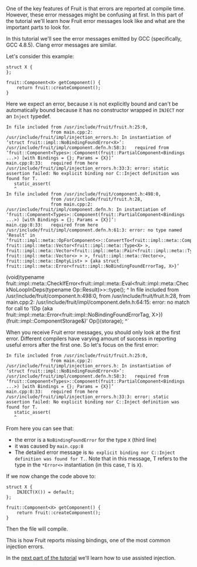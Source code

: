 One of the key features of Fruit is that errors are reported at compile time. However, these error messages might be confusing at first. In this part of the tutorial we'll learn how Fruit error messages look like and what are the important parts to look for.

In this tutorial we'll see the error messages emitted by GCC (specifically, GCC 4.8.5). Clang error messages are similar.

Let's consider this example:

    struct X {
    };
    
    fruit::Component<X> getComponent() {
        return fruit::createComponent();
    }

Here we expect an error, because `X` is not explicitly bound and can't be automatically bound because it has no constructor wrapped in `INJECT` nor an `Inject` typedef.

    In file included from /usr/include/fruit/fruit.h:25:0,
                     from main.cpp:2:
    /usr/include/fruit/impl/injection_errors.h: In instantiation of ‘struct fruit::impl::NoBindingFoundError<X>’:
    /usr/include/fruit/impl/component.defn.h:58:3:   required from ‘fruit::Component<Types>::Component(fruit::PartialComponent<Bindings ...>) [with Bindings = {}; Params = {X}]’
    main.cpp:8:33:   required from here
    /usr/include/fruit/impl/injection_errors.h:33:3: error: static assertion failed: No explicit binding nor C::Inject definition was found for T.
       static_assert(
       ^
    In file included from /usr/include/fruit/component.h:498:0,
                     from /usr/include/fruit/fruit.h:28,
                     from main.cpp:2:
    /usr/include/fruit/impl/component.defn.h: In instantiation of ‘fruit::Component<Types>::Component(fruit::PartialComponent<Bindings ...>) [with Bindings = {}; Params = {X}]’:
    main.cpp:8:33:   required from here
    /usr/include/fruit/impl/component.defn.h:61:3: error: no type named ‘Result’ in ‘fruit::impl::meta::OpForComponent<>::ConvertTo<fruit::impl::meta::Comp<fruit::impl::meta::Vector<>, fruit::impl::meta::Vector<fruit::impl::meta::Type<X> >, fruit::impl::meta::Vector<fruit::impl::meta::Pair<fruit::impl::meta::Type<X>, fruit::impl::meta::Vector<> > >, fruit::impl::meta::Vector<>, fruit::impl::meta::EmptyList> > {aka struct fruit::impl::meta::Error<fruit::impl::NoBindingFoundErrorTag, X>}’
   (void)typename fruit::impl::meta::CheckIfError<fruit::impl::meta::Eval<fruit::impl::meta::CheckNoLoopInDeps(typename Op::Result)>>::type();
       ^
    In file included from /usr/include/fruit/component.h:498:0,
                     from /usr/include/fruit/fruit.h:28,
                     from main.cpp:2:
    /usr/include/fruit/impl/component.defn.h:64:15: error: no match for call to ‘(Op {aka fruit::impl::meta::Error<fruit::impl::NoBindingFoundErrorTag, X>}) (fruit::impl::ComponentStorage&)’
       Op()(storage);
                   ^`

When you receive Fruit error messages, you should only look at the first error. Different compilers have varying amount of success in reporting useful errors after the first one. So let's focus on the first error:

    In file included from /usr/include/fruit/fruit.h:25:0,
                     from main.cpp:2:
    /usr/include/fruit/impl/injection_errors.h: In instantiation of ‘struct fruit::impl::NoBindingFoundError<X>’:
    /usr/include/fruit/impl/component.defn.h:58:3:   required from ‘fruit::Component<Types>::Component(fruit::PartialComponent<Bindings ...>) [with Bindings = {}; Params = {X}]’
    main.cpp:8:33:   required from here
    /usr/include/fruit/impl/injection_errors.h:33:3: error: static assertion failed: No explicit binding nor C::Inject definition was found for T.
       static_assert(
       ^

From here you can see that:

*   the error is a `NoBindingFoundError` for the type `X` (third line)
*   it was caused by `main.cpp:8`
*   The detailed error message is `No explicit binding nor C::Inject definition was found for T.`. Note that in this message, T refers to the type in the `*Error<>` instantiation (in this case, `T` is `X`).

If we now change the code above to:

    struct X {
        INJECT(X()) = default;
    };
    
    fruit::Component<X> getComponent() {
        return fruit::createComponent();
    }

Then the file will compile.

This is how Fruit reports missing bindings, one of the most common injection errors.

In the [next part of the tutorial](tutorial:-assisted-injection) we'll learn how to use assisted injection.
